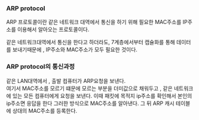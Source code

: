### ARP protocol

ARP 프로토콜이란
같은 네트워크 대역에서 통신을 하기 위해 필요한 MAC주소를 IP주소를 이용해서 알아오는 프로토콜이다.

같은 네트워크대역에서 통신을 한다고 하더라도, 7계층에서부터 캡슐화를 통해 데이터를 보내기때문에 , IP주소와 MAC주소가 모두 필요한 것이다.

### ARP protocol의 통신과정  
같은 LAN대역에서 , 출발 컴퓨터가 ARP요청을 보낸다.  
여기서 MAC주소를 모르기 떄문에 모르는 부분을 더미값으로 채워두고 , 같은 네트워크에 있는 모든 컴퓨터에게 요청을 보낸다.
이때 패킷에 목적지 ip주소를 확인해서 본인의 ip주소면 응답을 한다
그러한 방식으로 MAC주소를 알아낸다.
그 뒤 ARP 캐시 테이블에 상대의 MAC주소를 등록한다.